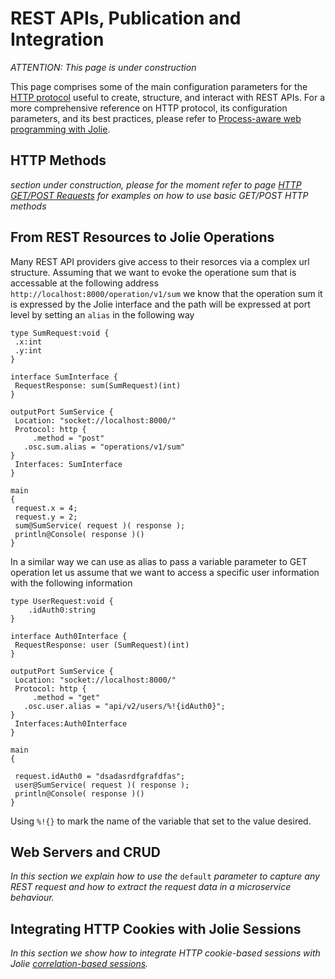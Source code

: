 # REST APIs, Publication and Integration

_ATTENTION: This page is under construction_

This page comprises some of the main configuration parameters for the [HTTP protocol](https://github.com/jolie/docs/tree/24acbcbc99f476d137eac12e1f9766e2f30e3fff/docs/protocols/http/README.md) useful to create, structure, and interact with REST APIs. For a more comprehensive reference on HTTP protocol, its configuration parameters, and its best practices, please refer to [Process-aware web programming with Jolie](https://arxiv.org/pdf/1410.3712).

## HTTP Methods

_section under construction, please for the moment refer to page_ [_HTTP GET/POST Requests_](https://github.com/jolie/docs/tree/24acbcbc99f476d137eac12e1f9766e2f30e3fff/docs/web_applications/web_get_post/README.md) _for examples on how to use basic GET/POST HTTP methods_

## From REST Resources to Jolie Operations

Many REST API providers give access to their resorces via a complex url structure. Assuming that we want to evoke the operatione sum that is accessable at the following address `http://localhost:8000/operation/v1/sum` we know that the operation sum it is expressed by the Jolie interface and the path will be expressed at port level by setting an `alias` in the following way

```text
type SumRequest:void {
 .x:int
 .y:int
}

interface SumInterface {
 RequestResponse: sum(SumRequest)(int)
}

outputPort SumService {
 Location: "socket://localhost:8000/"
 Protocol: http {
     .method = "post"
   .osc.sum.alias = "operations/v1/sum"
}
 Interfaces: SumInterface
}

main
{
 request.x = 4;
 request.y = 2;
 sum@SumService( request )( response );
 println@Console( response )()
}
```

In a similar way we can use as alias to pass a variable parameter to GET operation let us assume that we want to access a specific user information with the following information

```text
type UserRequest:void {
    .idAuth0:string
}

interface Auth0Interface {
 RequestResponse: user (SumRequest)(int)
}

outputPort SumService {
 Location: "socket://localhost:8000/"
 Protocol: http {
     .method = "get"
   .osc.user.alias = "api/v2/users/%!{idAuth0}";
}
 Interfaces:Auth0Interface
}

main
{

 request.idAuth0 = "dsadasrdfgrafdfas";
 user@SumService( request )( response );
 println@Console( response )()
}
```

Using `%!{}` to mark the name of the variable that set to the value desired.

## Web Servers and CRUD

_In this section we explain how to use the_ `default` _parameter to capture any REST request and how to extract the request data in a microservice behaviour._

## Integrating HTTP Cookies with Jolie Sessions

_In this section we show how to integrate HTTP cookie-based sessions with Jolie_ [_correlation-based sessions_](https://github.com/jolie/docs/tree/24acbcbc99f476d137eac12e1f9766e2f30e3fff/docs/basics/sessions/README.md)_._


